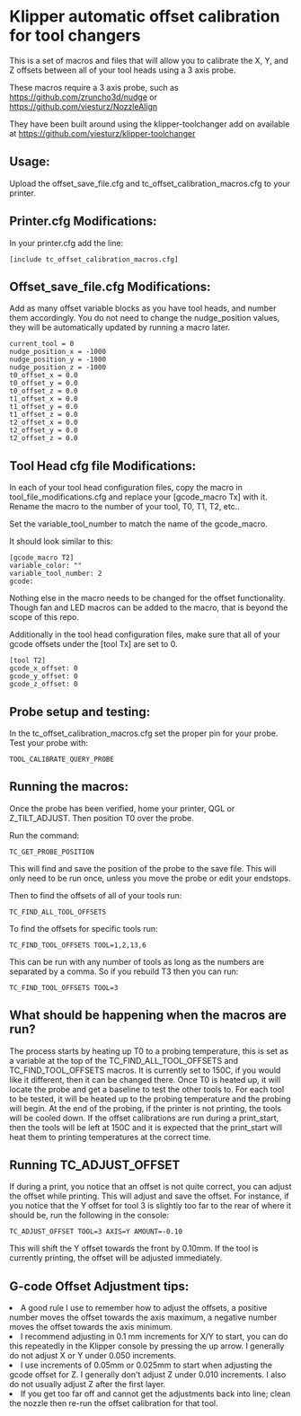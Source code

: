 # Klipper automatic offset calibration for tool changers  
This is a set of macros and files that will allow you to calibrate
the X, Y, and Z offsets between all of your tool heads using a 3 axis probe.  

These macros require a 3 axis probe, such as https://github.com/zruncho3d/nudge or https://github.com/viesturz/NozzleAlign

They have been built around using the klipper-toolchanger add on available at https://github.com/viesturz/klipper-toolchanger

## Usage:

Upload the offset_save_file.cfg and tc_offset_calibration_macros.cfg to your printer.

## Printer.cfg Modifications:
In your printer.cfg add the line:
```
[include tc_offset_calibration_macros.cfg]
```

## Offset_save_file.cfg Modifications:
Add as many offset variable blocks as you have tool heads, and number them accordingly. You do not need to change the nudge_position
values, they will be automatically updated by running a macro later.
```
current_tool = 0
nudge_position_x = -1000
nudge_position_y = -1000
nudge_position_z = -1000
t0_offset_x = 0.0
t0_offset_y = 0.0
t0_offset_z = 0.0
t1_offset_x = 0.0
t1_offset_y = 0.0
t1_offset_z = 0.0
t2_offset_x = 0.0
t2_offset_y = 0.0
t2_offset_z = 0.0
```

## Tool Head cfg file Modifications:
In each of your tool head configuration files, copy the macro in tool_file_modifications.cfg and replace your
[gcode_macro Tx] with it. Rename the macro to the number of your tool, T0, T1, T2, etc..

Set the variable_tool_number to match the name of the gcode_macro.

It should look similar to this:
```
[gcode_macro T2]
variable_color: ""
variable_tool_number: 2
gcode:
```

Nothing else in the macro needs to be changed for the offset functionality. Though fan and LED macros
can be added to the macro, that is beyond the scope of this repo.

Additionally in the tool head configuration files, make sure that all of your gcode offsets under 
the [tool Tx] are set to 0.
```
[tool T2]
gcode_x_offset: 0
gcode_y_offset: 0
gcode_z_offset: 0
```

## Probe setup and testing:
In the tc_offset_calibration_macros.cfg set the proper pin for your probe. Test your probe with:
```
TOOL_CALIBRATE_QUERY_PROBE
```

## Running the macros:
Once the probe has been verified, home your printer, QGL or Z_TILT_ADJUST. Then position T0 over the probe.

Run the command: 
```
TC_GET_PROBE_POSITION
```

This will find and save the position of the probe to the save file. This will only need to be run once, unless you move the
probe or edit your endstops.

Then to find the offsets of all of your tools run:
```
TC_FIND_ALL_TOOL_OFFSETS
```
To find the offsets for specific tools run:
```
TC_FIND_TOOL_OFFSETS TOOL=1,2,13,6
```
This can be run with any number of tools as long as the numbers are separated by a comma. So if you rebuild T3 then you can run:
```
TC_FIND_TOOL_OFFSETS TOOL=3
```

## What should be happening when the macros are run?
The process starts by heating up T0 to a probing temperature, this is set as a variable at the top of the TC_FIND_ALL_TOOL_OFFSETS
and TC_FIND_TOOL_OFFSETS macros. It is currently set to 150C, if you would like it different, then it can be changed there. Once
T0 is heated up, it will locate the probe and get a baseline to test the other tools to. For each tool to be tested, it will be heated
up to the probing temperature and the probing will begin. At the end of the probing, if the printer is not printing, the tools will be
cooled down. If the offset calibrations are run during a print_start, then the tools will be left at 150C and it is expected that the
print_start will heat them to printing temperatures at the correct time.

## Running TC_ADJUST_OFFSET
If during a print, you notice that an offset is not quite correct, you can adjust the offset while printing. This will adjust and save
the offset. For instance, if you notice that the Y offset for tool 3 is slightly too far to the rear of where it should be, run the
following in the console:
```
TC_ADJUST_OFFSET TOOL=3 AXIS=Y AMOUNT=-0.10
```
This will shift the Y offset towards the front by 0.10mm. If the tool is currently printing, the offset will be adjusted immediately.

## G-code Offset Adjustment tips:

<li>A good rule I use to remember how to adjust the offsets, a positive number moves the offset towards the axis maximum, a negative number
moves the offset towards the axis minimum.</li>
<li>I recommend adjusting in 0.1 mm increments for X/Y to start, you can do this repeatedly in the Klipper console by pressing the up arrow. I
generally do not adjust X or Y under 0.050 increments.</li>
<li>I use increments of 0.05mm or 0.025mm to start when adjusting the gcode offset for Z. I generally don't adjust Z under 0.010 increments. I
also do not usually adjust Z after the first layer.</li>
<li>If you get too far off and cannot get the adjustments back into line; clean the nozzle then re-run the offset calibration for that tool.</li>
